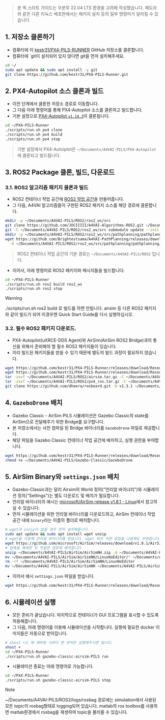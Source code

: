 > 본 퀵 스타트 가이드는 우분투 22.04 LTS 환경을 고려해 작성했습니다. 페도라와 같은 다른 리눅스 배포판에서는 패키지 설치 등의 일부 명령어가 달라질 수 있습니다.

## 1. 저장소 클론하기

- 컴퓨터에 이 [kestr31/PX4-PILS-RUNNER](https://github.com/kestr31/PX4-PILS-Runner) GitHub 저장소를 클론합니다.
- 컴퓨터에 `git이 설치되어 있지 않다면 git을 먼저 설치해주세요.

```bash
cd ~/
sudo apt update && sudo apt install -y git
git clone https://github.com/kestr31/PX4-PILS-Runner.git
```

## 2. PX4-Autopilot 소스 클론과 빌드

- 이전 단계에서 클론한 저장소 경로로 이동합니다.
- 그 다음 아래 명령어를 통해 PX4-Autopilot 소스를 클론하고 빌드합니다.
- 기본 설정으로 [PX4-Autopilot `v1.14.3`](https://github.com/PX4/PX4-Autopilot/tree/v1.14.3)이 클론됩니다.

```bash
cd ~/PX4-PILS-Runner
./scripts/run.sh px4 clone
./scripts/run.sh px4 build
./scripts/run.sh px4 stop
```

> 기본 설정에서 PX4-Autoiplot은 `~/Documents/A4VAI-PILS/PX4-Autopilot`에 클론되고 빌드됩니다.

## 3. ROS2 Package 클론, 빌드, 다운로드

### 3.1. ROS2 알고리즘 패키지 클론과 빌드

- ROS2 컨테이너 작업 공간에 [ROS2 작업 공간](https://docs.ros.org/en/galactic/Tutorials/Beginner-Client-Libraries/Creating-A-Workspace/Creating-A-Workspace.html)을 만들어줍니다.
- 그 다음, A4VAI 알고리즘들이 구현된 ROS2 패키지 소스를 해당 경로에 클론합니다.

```bash
mkdir -p ~/Documents/A4VAI-PILS/ROS2/ros2_ws/src
git clone https://github.com/JOCIIIII/A4VAI-Algorithms-ROS2.git ~/Documents/A4VAI-PILS/ROS2/ros2_ws/src
git -C ~/Documents/A4VAI-PILS/ROS2/ros2_ws/src submodule update --init --recursive
mkdir -p ~/Documents/A4VAI-PILS/ROS2/ros2_ws/src/pathplanning/pathplanning/model
wget https://github.com/Brightestsama/A4VAI-PathPlanning/releases/download/sac-v2.0.0/weight.onnx \
  -O ~/Documents/A4VAI-PILS/ROS2/ros2_ws/src/pathplanning/pathplanning/model/weight.onnx
```

> ROS2 컨테이너 작업 공간의 기본 경로는 `~/Documents/A4VAI-PILS/ROS2` 입니다.

- 이어서, 아래 명령어로 ROS2 패키지와 메시지들을 빌드합니다:

```bash
cd ~/PX4-PILS-Runner
./scripts/run.sh ros2 build ros2_ws
./scripts/run.sh ros2 stop
```

> [!WARNING] 
> ./scripts/run.sh ros2 build 로 빌드를 하면 안됩니다. airsim 등 다른 ROS2 패키지와 같이 빌드가 되어 이경우엔 Quick Start Guide를 다시 실행하십시오.


### 3.2. 필수 ROS2 패키지 다운로드.

- PX4-Autopilot(uXRCE-DDS Agent)와 AirSim(AirSim ROS2 Bridge)과의 통신을 위해서 준비해야 할 필수 ROS2 패키지들이 있습니다.
- 미리 빌드된 패키지들을 받을 수 있기 때문에 별도의 빌드 과정이 필요하지 않습니다.

```bash
wget https://github.com/kestr31/PX4-PILS-Runner/releases/download/Resources/airsim.tar.gz -O ~/Documents/A4VAI-PILS/ROS2/airsim.tar.gz
wget https://github.com/kestr31/PX4-PILS-Runner/releases/download/Resources/px4_ros.tar.gz -O ~/Documents/A4VAI-PILS/ROS2/px4_ros.tar.gz
tar -zxvf ~/Documents/A4VAI-PILS/ROS2/airsim.tar.gz -C ~/Documents/A4VAI-PILS/ROS2
tar -zxvf ~/Documents/A4VAI-PILS/ROS2/px4_ros.tar.gz -C ~/Documents/A4VAI-PILS/ROS2
git clone https://github.com/dheera/rosboard.git -b v1.3.1 ~/Documents/A4VAI-PILS/ROS2/rosboard
```

## 4. `GazeboDrone` 배치

- Gazebo Classic - AirSim PILS 시뮬레이션은 Gazebo Classic의 state를 AirSim으로 전달해주기 위한 Bridge를 요구합니다.
- 본 저장소에서는 사전 컴파일 된 Bridge 바이너리를 `GazeboDrone` 파일로 제공합니다.
- 해당 파일을 Gazebo Classic 컨테이너 작업 공간에 배치하고, 실행 권한을 부여합니다.

```bash
wget https://github.com/kestr31/PX4-PILS-Runner/releases/download/Resources/GazeboDrone -O ~/Documents/A4VAI-PILS/Gazebo-Classic/GazeboDrone
chmod +x ~/Documents/A4VAI-PILS/Gazebo-Classic/GazeboDrone
```

## 5. AirSim Binary와 `settings.json` 배치

- Gazebo-Classic과는 달리 Airsim의 World 정의("언리얼 바이너리")와 시뮬레이션 정의("Settings")는 별도 다운로드 및 배치가 필요합니다.
- 언리얼 바이너리의 예시는 [microsoft/AirSim release v1.8.1 - Linux](https://github.com/microsoft/AirSim/releases/tag/v1.8.1)에서 참고하실 수 있습니다.
- 먼저 시뮬레이션을 위한 언리얼 바이너리를 다운로드하고, AirSim 컨테이너 작업 공간 내에 `binary`라는 이름의 폴더로 배치합니다.

```bash
# wget과 unzip이 없을 경우 먼저 설치해줍니다.
sudo apt update && sudo apt install wget unzip
# wget을 이용해 언리얼 바이너리를 받습니다. wget 외의 어떤 방법을 사용해도 무방합니다.
wget https://github.com/microsoft/AirSim/releases/download/v1.8.1/AirSimNH.zip -P ~/Documents/A4VAI-PILS/AirSim
# 압축을 해제한 뒤 적절한 경로에 배치합니다.
unzip ~/Documents/A4VAI-PILS/AirSim/AirSimNH.zip -d ~/Documents/A4VAI-PILS/AirSim
mv ~/Documents/A4VAI-PILS/AirSim/AirSimNH/LinuxNoEditor/* ~/Documents/A4VAI-PILS/AirSim/AirSimNH
rm -rf ~/Documents/A4VAI-PILS/AirSim/AirSimNH/LinuxNoEditor
mv ~/Documents/A4VAI-PILS/AirSim/AirSimNH ~/Documents/A4VAI-PILS/AirSim/binary
```

- 이어서 예시 `settings.json` 파일을 받습니다.

```bash
wget https://github.com/kestr31/PX4-PILS-Runner/releases/download/Resources/settings.json -O ~/Documents/A4VAI-PILS/AirSim/settings.json
```
## 6. 시뮬레이션 실행

- 모든 준비가 끝났습니다. 마지막으로 컨테이너가 GUI 프로그램을 표시할 수 있도록 허용해줍니다.
- 그 다음, 아래 명령어를 이용해 시뮬레이션을 시작합니다. 실행에 필요한 docker 이미지들은 자동으로 받아집니다.

```bash
# xhost +는 매 재부팅 시마다 한 번씩만 실행해주시면 됩니다.
xhost +
cd ~/PX4-PILS-Runner
./scripts/run.sh gazebo-classic-airsim-PILS run
```

- 시뮬레이션 종료는 아래 명령어로 가능합니다.

```bash
cd ~/PX4-PILS-Runner
./scripts/run.sh gazebo-classic-airsim-PILS stop
```
> [!NOTE]  
> ~/Documents/A4VAI-PILS/ROS2/logs/rosbag 경로에는 simulation에서 사용된 모든 topic이 rosbag형태로 logging되어 있습니다.
> matlab의 ros toolbox를 사용하면 matlab환경에서 rosbag을 재생하여 topic을 불러올 수 있습니다.